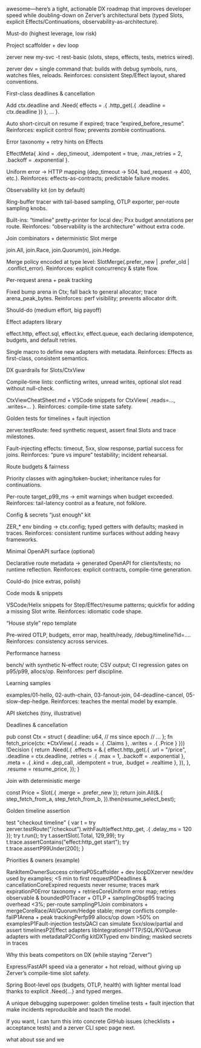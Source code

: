 awesome—here’s a tight, actionable DX roadmap that improves developer speed while doubling-down on Zerver’s architectural bets (typed Slots, explicit Effects/Continuations, observability-as-architecture).

Must-do (highest leverage, low risk)

Project scaffolder + dev loop

zerver new my-svc -t rest-basic (slots, steps, effects, tests, metrics wired).

zerver dev = single command that: builds with debug symbols, runs, watches files, reloads.
Reinforces: consistent Step/Effect layout, shared conventions.

First-class deadlines & cancellation

Add ctx.deadline and .Need{ effects = .{ .http_get(.{ .deadline = ctx.deadline }) }, ... }.

Auto short-circuit on resume if expired; trace “expired_before_resume”.
Reinforces: explicit control flow; prevents zombie continuations.

Error taxonomy + retry hints on Effects

EffectMeta{ .kind = .dep_timeout, .idempotent = true, .max_retries = 2, .backoff = .exponential }.

Uniform error → HTTP mapping (dep_timeout → 504, bad_request → 400, etc.).
Reinforces: effects-as-contracts; predictable failure modes.

Observability kit (on by default)

Ring-buffer tracer with tail-based sampling, OTLP exporter, per-route sampling knobs.

Built-ins: “timeline” pretty-printer for local dev; Pxx budget annotations per route.
Reinforces: “observability is the architecture” without extra code.

Join combinators + deterministic Slot merge

join.All, join.Race, join.Quorum(n), join.Hedge.

Merge policy encoded at type level: SlotMerge(.prefer_new | .prefer_old | .conflict_error).
Reinforces: explicit concurrency & state flow.

Per-request arena + peak tracking

Fixed bump arena in Ctx; fall back to general allocator; trace arena_peak_bytes.
Reinforces: perf visibility; prevents allocator drift.

Should-do (medium effort, big payoff)

Effect adapters library

effect.http, effect.sql, effect.kv, effect.queue, each declaring idempotence, budgets, and default retries.

Single macro to define new adapters with metadata.
Reinforces: Effects as first-class, consistent semantics.

DX guardrails for Slots/CtxView

Compile-time lints: conflicting writes, unread writes, optional slot read without null-check.

CtxViewCheatSheet.md + VSCode snippets for CtxView{ .reads=…, .writes=… }.
Reinforces: compile-time state safety.

Golden tests for timelines + fault injection

zerver.testRoute: feed synthetic request, assert final Slots and trace milestones.

Fault-injecting effects: timeout, 5xx, slow response, partial success for joins.
Reinforces: “pure vs impure” testability; incident rehearsal.

Route budgets & fairness

Priority classes with aging/token-bucket; inheritance rules for continuations.

Per-route target_p99_ms → emit warnings when budget exceeded.
Reinforces: tail-latency control as a feature, not folklore.

Config & secrets “just enough” kit

ZER_* env binding → ctx.config; typed getters with defaults; masked in traces.
Reinforces: consistent runtime surfaces without adding heavy frameworks.

Minimal OpenAPI surface (optional)

Declarative route metadata → generated OpenAPI for clients/tests; no runtime reflection.
Reinforces: explicit contracts, compile-time generation.

Could-do (nice extras, polish)

Code mods & snippets

VSCode/Helix snippets for Step/Effect/resume patterns; quickfix for adding a missing Slot write.
Reinforces: idiomatic code shape.

“House style” repo template

Pre-wired OTLP, budgets, error map, health/ready, /debug/timeline?id=….
Reinforces: consistency across services.

Performance harness

bench/ with synthetic N-effect route; CSV output; CI regression gates on p95/p99, allocs/op.
Reinforces: perf discipline.

Learning samples

examples/01-hello, 02-auth-chain, 03-fanout-join, 04-deadline-cancel, 05-slow-dep-hedge.
Reinforces: teaches the mental model by example.

API sketches (tiny, illustrative)

Deadlines & cancellation

pub const Ctx = struct { deadline: u64, // ms since epoch // ... }; fn fetch_price(ctx: *CtxView(.{ .reads = .{ .Claims }, .writes = .{ .Price } })) !Decision { return .Need(.{ .effects = &.{ effect.http_get(.{ .url = "/price", .deadline = ctx.deadline, .retries = .{ .max = 1, .backoff = .exponential }, .meta = .{ .kind = .dep_call, .idempotent = true, .budget = .realtime }, }), }, .resume = resume_price, }); } 

Join with deterministic merge

const Price = Slot(.{ .merge = .prefer_new }); return join.All(&.{ step_fetch_from_a, step_fetch_from_b, }).then(resume_select_best); 

Golden timeline assertion

test "checkout timeline" { var t = try zerver.testRoute("/checkout").withFault(effect.http_get, .{ .delay_ms = 120 }); try t.run(); try t.assertSlot(.Total, 129_99); try t.trace.assertContains("effect:http_get start"); try t.trace.assertP99Under(200); } 

Priorities & owners (example)

RankItemOwnerSuccess criteriaP0Scaffolder + dev loopDXzerver new/dev used by examples; <5 min to first requestP0Deadlines & cancellationCoreExpired requests never resume; traces mark expirationP0Error taxonomy + retriesCoreUniform error map; retries observable & boundedP0Tracer + OTLP + samplingObsp95 tracing overhead <3%; per-route samplingP1Join combinators + mergeCoreRace/All/Quorum/Hedge stable; merge conflicts compile-failP1Arena + peak trackingPerfp99 allocs/op down >50% on examplesP1Fault-injection testsQACI can simulate 5xx/slow/partial and assert timelinesP2Effect adapters libIntegrationsHTTP/SQL/KV/Queue adapters with metadataP2Config kitDXTyped env binding; masked secrets in traces 

Why this beats competitors on DX (while staying “Zerver”)

Express/FastAPI speed via a generator + hot reload, without giving up Zerver’s compile-time slot safety.

Spring Boot-level ops (budgets, OTLP, health) with lighter mental load thanks to explicit .Need{…} and typed merges.

A unique debugging superpower: golden timeline tests + fault injection that make incidents reproducible and teach the model.

If you want, I can turn this into concrete GitHub issues (checklists + acceptance tests) and a zerver CLI spec page next.

what about sse and we